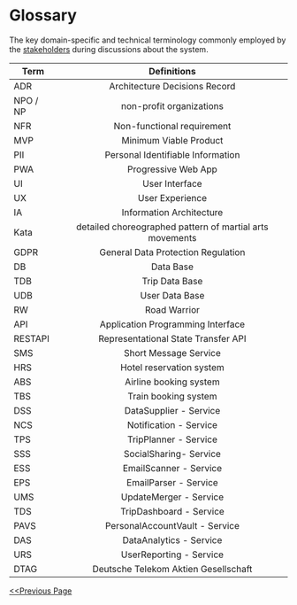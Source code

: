 # Glossary

The key domain-specific and technical terminology commonly employed by the [stakeholders](01_Introduction_And_Goals.md#stakeholders) during discussions about the system.

| Term     |                       Definitions                        | 
|----------|:--------------------------------------------------------:|
| ADR      |              Architecture Decisions Record               |
| NPO / NP |                 non-profit organizations                 |
| NFR      |                Non-functional requirement                |
| MVP      |                  Minimum Viable Product                  |
| PII      |            Personal Identifiable Information             |
| PWA      |                   Progressive Web App                    |
| UI       |                      User Interface                      |
| UX       |                     User Experience                      |
| IA       |                 Information Architecture                 |
| Kata     | detailed choreographed pattern of martial arts movements |
| GDPR     | General Data Protection Regulation                       |
| DB       | Data Base                                                |
| TDB      | Trip Data Base                                           |
| UDB      | User Data Base                                           |
| RW       | Road Warrior                                             |
| API      | Application Programming Interface                        |
| RESTAPI  | Representational State Transfer API                      |
| SMS      | Short Message Service                                    |
| HRS      | Hotel reservation system                                 |
| ABS      | Airline booking system                                   |
| TBS      | Train booking system                                     |
| DSS      | DataSupplier - Service                                   |
| NCS      | Notification - Service                                   |
| TPS      | TripPlanner - Service                                    |
| SSS      | SocialSharing- Service                                   |
| ESS      | EmailScanner - Service                                   |
| EPS      | EmailParser - Service                                    |
| UMS      | UpdateMerger - Service                                   |
| TDS      | TripDashboard - Service                                  |
| PAVS     | PersonalAccountVault - Service                           |
| DAS      | DataAnalytics - Service                                  |
| URS      | UserReporting - Service                                  |
| DTAG     | Deutsche Telekom Aktien Gesellschaft                     |



[<<Previous Page](./08_Risks.md)
